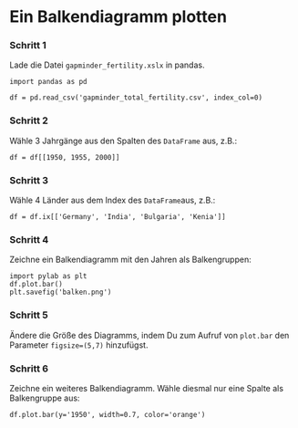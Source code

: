 
# Ein Balkendiagramm plotten

### Schritt 1

Lade die Datei `gapminder_fertility.xslx` in pandas.

    import pandas as pd

    df = pd.read_csv('gapminder_total_fertility.csv', index_col=0)

### Schritt 2

Wähle 3 Jahrgänge aus den Spalten des `DataFrame` aus, z.B.:

    df = df[[1950, 1955, 2000]]

### Schritt 3

Wähle 4 Länder aus dem Index des `DataFrame`aus, z.B.:

    df = df.ix[['Germany', 'India', 'Bulgaria', 'Kenia']]

### Schritt 4

Zeichne ein Balkendiagramm mit den Jahren als Balkengruppen:

    import pylab as plt
    df.plot.bar()
    plt.savefig('balken.png')

### Schritt 5

Ändere die Größe des Diagramms, indem Du zum Aufruf von `plot.bar` den Parameter `figsize=(5,7)` hinzufügst.

### Schritt 6

Zeichne ein weiteres Balkendiagramm. Wähle diesmal nur eine Spalte als Balkengruppe aus:

    df.plot.bar(y='1950', width=0.7, color='orange')

